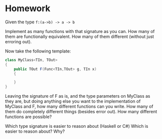 Homework
=====

Given the type `f:(a->b) -> a -> b`

Implement as many functions with that signature as you can. How many of them are functionally equivalent. How many of them different (without just erroring out).

Now take the following template:


```csharp
class MyClass<TIn, TOut>
{
    public TOut F(Func<TIn,TOut> g, TIn x)
    {

    }
}
```

Leaving the signature of F as is, and the type parameters on MyClass as they are, but doing anything else you want to the implementation of MyClass and F, how many different functions
can you write. How many of them do completely different things (besides error out). How many different functions are possible?

Which type signature is easier to reason about (Haskell or C#)
Which is easier to reason about? Why?

